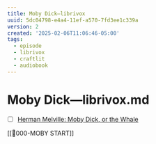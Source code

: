 ```yaml
---
title: Moby Dick—librivox
uuid: 5dc04798-e4a4-11ef-a570-7fd3ee1c339a
version: 2
created: '2025-02-06T11:06:46-05:00'
tags:
  - episode
  - librivox
  - craftlit
  - audiobook
---
```

# Moby Dick—librivox.md



- [ ] [Herman Melville: Moby Dick, or the Whale](https://librivox.app/book/753) <!-- {"uuid":"1316ba23-1a39-45c4-bcc9-4f2417fc87a2"} -->

[[🎤000-MOBY START]]
